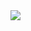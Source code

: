 <a href="https://github.com/anuraghazra/convoychat">
   <img align='center'src="https://github-readme-stats.vercel.app/api/top-langs/?username=JerryKingQAQ&layout=compact"/> 
</a>

<!--

<img align='center'src="https://github-readme-stats.vercel.app/api?username=JerryKingQAQ"/> 
    <img align='center'src="https://github-readme-stats.vercel.app/api?username=JerryKingQAQ"/> `

- 👋 Hi, I’m @JerryKingQAQ
- 👀 I’m interested in Python/Java/C++
- 🌱 I’m currently learning the Deep Learning for BCI and Time Series Data.
- 📫 E-mail jerrykingqaq@foxmail.com
- I am a software engineering undergraduate student from South China Normal University.
- 👨‍💼 I currently study in Foshan, China.
- 🏴󠁧󠁢󠁥󠁮󠁧󠁿 I currently learn English and Korean.
- 📺 I currently continue to make some [Nothing] about learning programming. 
- 👯 I look for cooperation opportunities on [Nothing].
- 👯 I’m looking to collaborate on ...
- 🤔 I’m looking for help with ...
- 💬 Ask me about ../
- 📫 How to reach me: ...
- 😄 Pronouns: ...
- ⚡ Fun fact: ...

<!---
JerryKingQAQ/JerryKingQAQ is a ✨ special ✨ repository because its `README.md` (this file) appears on your GitHub profile.
You can click the Preview link to take a look at your changes.
--->

